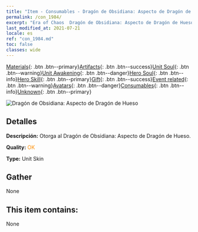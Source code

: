 ```yaml
---
title: "Item - Consumables - Dragón de Obsidiana: Aspecto de Dragón de Hueso"
permalink: /con_1984/
excerpt: "Era of Chaos  Dragón de Obsidiana: Aspecto de Dragón de Hueso"
last_modified_at: 2021-07-21
locale: es
ref: "con_1984.md"
toc: false
classes: wide
---
```

 [Materials](/ItemsES/){: .btn .btn--primary}[Artifacts](/ItemsES/Artifacts/){: .btn .btn--success}[Unit Soul](/ItemsES/UnitSoul/){: .btn .btn--warning}[Unit Awakening](/ItemsES/UnitAwakening/){: .btn .btn--danger}[Hero Soul](/ItemsES/HeroSoul/){: .btn .btn--info}[Hero Skill](/ItemsES/HeroSkill/){: .btn .btn--primary}[Gift](/ItemsES/Gift/){: .btn .btn--success}[Event related](/ItemsES/Events/){: .btn .btn--warning}[Avatars](/ItemsES/Avatars/){: .btn .btn--danger}[Consumables](/ItemsES/Consumables/){: .btn .btn--info}[Unknown](/ItemsES/Unknown/){: .btn .btn--primary}

 ![Dragón de Obsidiana: Aspecto de Dragón de Hueso](/images/u/ti_gulongyinengpifu.jpg)

## Detalles
 **Descripción:** Otorga al Dragón de Obsidiana: Aspecto de Dragón de Hueso.

 **Quality:** <span style="color: #FF8C00">OK</span>

 **Type:** Unit Skin

## Gather

  None

## This item contains:

  None

